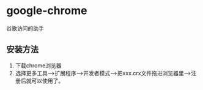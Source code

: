 # google-chrome
谷歌访问的助手
## 安装方法
1. 下载chrome浏览器
2. 选择更多工具-->扩展程序-->开发者模式-->把xxx.crx文件拖进浏览器里-->注册后就可以使用了。
